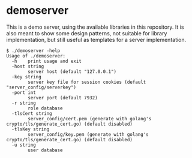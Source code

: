 # demoserver

This is a demo server, using the available libraries in this repository. It is also meant to show some design patterns, not suitable for library implementation, but still useful as templates for a server implementation.


    $ ./demoserver -help
    Usage of ./demoserver:
      -h	print usage and exit
      -host string
        	server host (default "127.0.0.1")
      -key string
        	server key file for session cookies (default "server_config/serverkey")
      -port int
        	server port (default 7932)
      -r string
        	role database
      -tlsCert string
        	server_config/cert.pem (generate with golang's crypto/tls/generate_cert.go) (default disabled)
      -tlsKey string
        	server_config/key.pem (generate with golang's crypto/tls/generate_cert.go) (default disabled)
      -u string
        	user database
    
